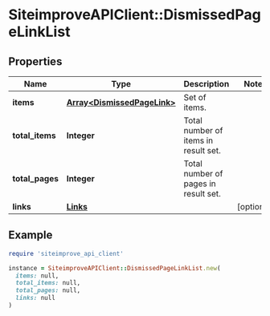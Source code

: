 # SiteimproveAPIClient::DismissedPageLinkList

## Properties

| Name | Type | Description | Notes |
| ---- | ---- | ----------- | ----- |
| **items** | [**Array&lt;DismissedPageLink&gt;**](DismissedPageLink.md) | Set of items. |  |
| **total_items** | **Integer** | Total number of items in result set. |  |
| **total_pages** | **Integer** | Total number of pages in result set. |  |
| **links** | [**Links**](Links.md) |  | [optional] |

## Example

```ruby
require 'siteimprove_api_client'

instance = SiteimproveAPIClient::DismissedPageLinkList.new(
  items: null,
  total_items: null,
  total_pages: null,
  links: null
)
```

